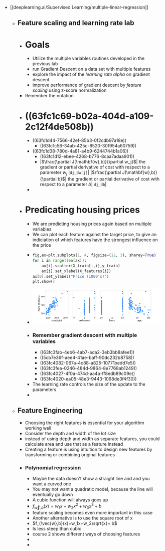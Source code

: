 - [[deeplearning.ai/Supervised Learning/multiple-linear-regression]]
	- ## Feature scaling and learning rate lab
		- # Goals
			- Utilize the multiple variables routines developed in the previous lab
			- run Gradient Descent on a data set with multiple features
			- explore the impact of the *learning rate alpha* on gradient descent
			- improve performance of gradient descent by *feature scaling* using z-score normalization
		- Remember the notation
		- # ((63fc1c69-b02a-404d-a109-2c12f4de508b))
			- ((63fc1d44-7566-42ef-85b3-0f2cdb97a18e))
				- ((63fc1c56-34ab-425c-8520-30f954a60759))
			- ((63fc1d38-780d-4a81-a4b9-6244744b1a06))
				- ((63fc1d12-ebee-4268-b776-8caa7adaa901))
				- |$\frac{\partial J(\mathbf{w},b)}{\partial w_j}$| the gradient or partial derivative of cost with respect to a parameter $w_j$ |`dj_dw[j]`| 
				  |$\frac{\partial J(\mathbf{w},b)}{\partial b}$| the gradient or partial derivative of cost with respect to a parameter $b$| `dj_db`|
			-
		- # Predicating housing prices
			- We are predicting housing prices again based on multiple variables
			- We can plot each feature against the target price, to give an indiciation of which features have the strongest influence on the price
			- ```python
			  fig,ax=plt.subplots(1, 4, figsize=(12, 3), sharey=True)
			  for i in range(len(ax)):
			      ax[i].scatter(X_train[:,i],y_train)
			      ax[i].set_xlabel(X_features[i])
			  ax[0].set_ylabel("Price (1000's)")
			  plt.show()
			  ```
			- ![Screenshot 2023-03-04 at 2.05.26 PM.png](../assets/Screenshot_2023-03-04_at_2.05.26_PM_1677974824513_0.png)
			- ### Remember gradient descent with multiple variables
				- ((63fc3fab-4eb6-4ab7-ada2-3eb3bb8afee1))
				- ((5cb7e36f-aee4-41ae-baff-90dc232b8758))
				- ((63fc4082-067a-4c88-a825-10771bedd7e5))
				- ((63fc3fea-0246-484d-9864-8e7768ab1249))
				- ((63fc4027-4f0a-474d-aa4a-ff8edb89c09e))
				- ((63fc4020-ea05-48e3-9443-1098de3f4f30))
			- The learning rate controls the size of the update to the parameters
			-
	- ## Feature Engineering
		- Choosing the right features is essential for your algorithm working well
		- Consider the depth and width of the lot size
		- instead of using depth and width as separate features, you could calculate area and use that as a feature instead
		- Creating a feature is using intuition to design new features by transforming or combining original features
		- ### Polynomial regression
			- Maybe the data doesn't show a straight line and and you want a curved one
			- You may not want a quadratic model, because the line will eventually go down
			- A cubic function will always goes up
			- $f_{\vec{w},b}(x)=w_1x+w_2x^2 + w_3x^3 + b$
			- feature scaling becomes even more important in this case
			- Another alternative is to use the square root of x
			- $f_{\vec{w},b}(x)=w_1x+w_2\sqrt{x}+ b$
			- Is less steep than cubic
			- course 2 shows different ways of choosing features
			-
			-